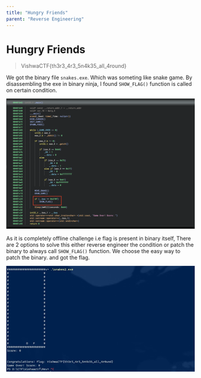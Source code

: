 ```yaml
---
title: "Hungry Friends"
parent: "Reverse Engineering"
---
```


# Hungry Friends

> VishwaCTF{th3r3_4r3_5n4k35_all_4round}

We got the binary file `snakes.exe`. Which was someting like snake game. By disassembling the exe in binary ninja, I found `SHOW_FLAG()` function is called on certain condition.

![Disassembly](./disassembled.png)

As it is completely offline challenge i.e flag is present in binary itself, There are 2 options to solve this either reverse engineer the condition or patch the binary to always call `SHOW_FLAG()` function.
We choose the easy way to patch the binary. and got the flag.

![Flag](./snakes2.jpeg)